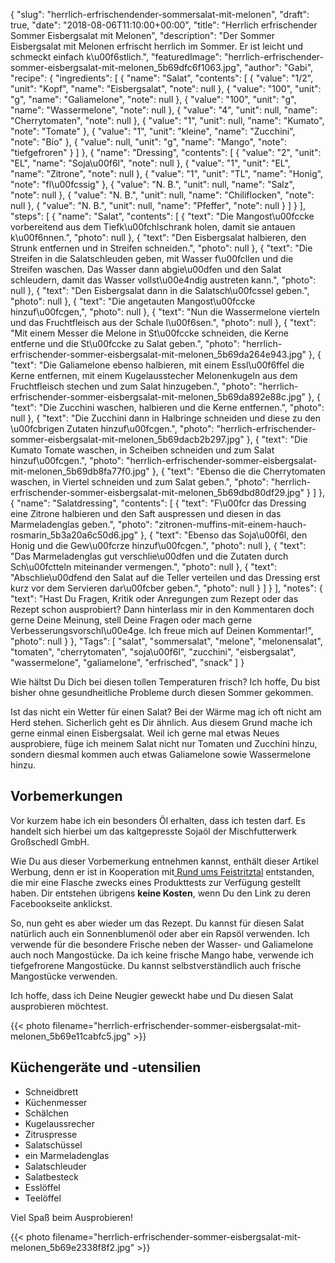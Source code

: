 {
    "slug": "herrlich-erfrischendender-sommersalat-mit-melonen",
    "draft": true,
    "date": "2018-08-06T11:10:00+00:00",
    "title": "Herrlich erfrischender Sommer Eisbergsalat mit Melonen",
    "description": "Der Sommer Eisbergsalat mit Melonen erfrischt herrlich im Sommer. Er ist leicht und schmeckt einfach k\u00f6stlich.",
    "featuredImage": "herrlich-erfrischender-sommer-eisbergsalat-mit-melonen_5b69dfc6f1063.jpg",
    "author": "Gabi",
    "recipe": {
        "ingredients": [
            {
                "name": "Salat",
                "contents": [
                    {
                        "value": "1\/2",
                        "unit": "Kopf",
                        "name": "Eisbergsalat",
                        "note": null
                    },
                    {
                        "value": "100",
                        "unit": "g",
                        "name": "Galiamelone",
                        "note": null
                    },
                    {
                        "value": "100",
                        "unit": "g",
                        "name": "Wassermelone",
                        "note": null
                    },
                    {
                        "value": "4",
                        "unit": null,
                        "name": "Cherrytomaten",
                        "note": null
                    },
                    {
                        "value": "1",
                        "unit": null,
                        "name": "Kumato",
                        "note": "Tomate"
                    },
                    {
                        "value": "1",
                        "unit": "kleine",
                        "name": "Zucchini",
                        "note": "Bio"
                    },
                    {
                        "value": null,
                        "unit": "g",
                        "name": "Mango",
                        "note": "tiefgefroren"
                    }
                ]
            },
            {
                "name": "Dressing",
                "contents": [
                    {
                        "value": "2",
                        "unit": "EL",
                        "name": "Soja\u00f6l",
                        "note": null
                    },
                    {
                        "value": "1",
                        "unit": "EL",
                        "name": "Zitrone",
                        "note": null
                    },
                    {
                        "value": "1",
                        "unit": "TL",
                        "name": "Honig",
                        "note": "fl\u00fcssig"
                    },
                    {
                        "value": "N. B.",
                        "unit": null,
                        "name": "Salz",
                        "note": null
                    },
                    {
                        "value": "N. B.",
                        "unit": null,
                        "name": "Chiliflocken",
                        "note": null
                    },
                    {
                        "value": "N. B.",
                        "unit": null,
                        "name": "Pfeffer",
                        "note": null
                    }
                ]
            }
        ],
        "steps": [
            {
                "name": "Salat",
                "contents": [
                    {
                        "text": "Die Mangost\u00fccke vorbereitend aus dem Tiefk\u00fchlschrank holen, damit sie antauen k\u00f6nnen.",
                        "photo": null
                    },
                    {
                        "text": "Den Eisbergsalat halbieren, den Strunk entfernen und in Streifen schneiden.",
                        "photo": null
                    },
                    {
                        "text": "Die Streifen in die Salatschleuden geben, mit Wasser f\u00fcllen und die Streifen waschen. Das Wasser dann abgie\u00dfen und den Salat schleudern, damit das Wasser vollst\u00e4ndig austreten kann.",
                        "photo": null
                    },
                    {
                        "text": "Den Eisbergsalat dann in die Salatsch\u00fcssel geben.",
                        "photo": null
                    },
                    {
                        "text": "Die angetauten Mangost\u00fccke hinzuf\u00fcgen,",
                        "photo": null
                    },
                    {
                        "text": "Nun die Wassermelone vierteln und das Fruchtfleisch aus der Schale l\u00f6sen.",
                        "photo": null
                    },
                    {
                        "text": "Mit einem Messer die Melone in St\u00fccke schneiden, die Kerne entferne und die St\u00fccke zu Salat geben.",
                        "photo": "herrlich-erfrischender-sommer-eisbergsalat-mit-melonen_5b69da264e943.jpg"
                    },
                    {
                        "text": "Die Galiamelone ebenso halbieren, mit einem Essl\u00f6ffel die Kerne entfernen, mit einem Kugelausstecher Melonenkugeln aus dem Fruchtfleisch stechen und zum Salat  hinzugeben.",
                        "photo": "herrlich-erfrischender-sommer-eisbergsalat-mit-melonen_5b69da892e88c.jpg"
                    },
                    {
                        "text": "Die Zucchini waschen, halbieren  und die Kerne entfernen.",
                        "photo": null
                    },
                    {
                        "text": "Die Zucchini dann in Halbringe schneiden und diese zu den \u00fcbrigen Zutaten hinzuf\u00fcgen.",
                        "photo": "herrlich-erfrischender-sommer-eisbergsalat-mit-melonen_5b69dacb2b297.jpg"
                    },
                    {
                        "text": "Die Kumato Tomate waschen, in Scheiben schneiden und zum Salat hinzuf\u00fcgen.",
                        "photo": "herrlich-erfrischender-sommer-eisbergsalat-mit-melonen_5b69db8fa77f0.jpg"
                    },
                    {
                        "text": "Ebenso die  die Cherrytomaten waschen, in Viertel schneiden und zum Salat geben.",
                        "photo": "herrlich-erfrischender-sommer-eisbergsalat-mit-melonen_5b69dbd80df29.jpg"
                    }
                ]
            },
            {
                "name": "Salatdressing",
                "contents": [
                    {
                        "text": "F\u00fcr das Dressing eine Zitrone halbieren und den Saft auspressen und diesen in das Marmeladenglas geben.",
                        "photo": "zitronen-muffins-mit-einem-hauch-rosmarin_5b3a20a6c50d6.jpg"
                    },
                    {
                        "text": "Ebenso das Soja\u00f6l, den Honig und die Gew\u00fcrze hinzuf\u00fcgen.",
                        "photo": null
                    },
                    {
                        "text": "Das Marmeladenglas gut verschlie\u00dfen und die Zutaten durch Sch\u00fctteln miteinander vermengen.",
                        "photo": null
                    },
                    {
                        "text": "Abschlie\u00dfend den Salat auf die Teller verteilen und das Dressing erst kurz vor dem Servieren dar\u00fcber geben.",
                        "photo": null
                    }
                ]
            }
        ],
        "notes": {
            "text": "Hast Du Fragen, Kritik oder Anregungen zum Rezept oder das Rezept schon ausprobiert? Dann hinterlass mir in den Kommentaren doch gerne Deine Meinung, stell Deine Fragen oder mach gerne Verbesserungsvorschl\u00e4ge. Ich freue mich auf Deinen Kommentar!",
            "photo": null
        }
    },
    "Tags": [
        "salat",
        "sommersalat",
        "melone",
        "melonensalat",
        "tomaten",
        "cherrytomaten",
        "soja\u00f6l",
        "zucchini",
        "eisbergsalat",
        "wassermelone",
        "galiamelone",
        "erfrisched",
        "snack"
    ]
}

Wie hältst Du Dich bei diesen tollen Temperaturen frisch? Ich hoffe, Du bist bisher ohne gesundheitliche Probleme durch diesen Sommer gekommen.

Ist das nicht ein Wetter für einen Salat? Bei der Wärme mag ich oft nicht am Herd stehen. Sicherlich geht es Dir ähnlich. Aus diesem Grund mache ich gerne einmal einen Eisbergsalat. Weil ich gerne mal etwas Neues ausprobiere, füge ich meinem Salat nicht nur Tomaten und Zucchini hinzu, sondern diesmal kommen auch etwas Galiamelone sowie Wassermelone hinzu.

## Vorbemerkungen

Vor kurzem habe ich ein besonders Öl erhalten, dass ich testen darf. Es handelt sich hierbei um das kaltgepresste Sojaöl der Mischfutterwerk Großschedl GmbH.

Wie Du aus dieser Vorbemerkung entnehmen kannst, enthält dieser Artikel Werbung, denn er ist in Kooperation mit[ Rund ums Feistritztal](https://www.facebook.com/RundumsFeistritzal/ " Rund ums Feistritztal") entstanden, die mir eine Flasche zwecks eines Produkttests zur Verfügung gestellt haben. Dir entstehen übrigens **keine Kosten**, wenn Du den Link zu deren Facebookseite anklickst.

So, nun geht es aber wieder um das Rezept. Du kannst für diesen Salat natürlich auch ein Sonnenblumenöl oder aber ein Rapsöl verwenden.
Ich verwende für die besondere Frische neben der Wasser- und Galiamelone auch noch Mangostücke. Da ich keine frische Mango habe, verwende ich tiefgefrorene Mangostücke. Du kannst selbstverständlich auch frische Mangostücke verwenden.

Ich hoffe, dass ich Deine Neugier geweckt habe und Du diesen Salat ausprobieren möchtest.

{{< photo filename="herrlich-erfrischender-sommer-eisbergsalat-mit-melonen_5b69e11cabfc5.jpg" >}}

## Küchengeräte und -utensilien

- Schneidbrett
- Küchenmesser
- Schälchen
- Kugelaussrecher
- Zitruspresse
- Salatschüssel
- ein Marmeladenglas
- Salatschleuder
- Salatbesteck
- Esslöffel
- Teelöffel

Viel Spaß beim Ausprobieren!

{{< photo filename="herrlich-erfrischender-sommer-eisbergsalat-mit-melonen_5b69e2338f8f2.jpg"  >}}